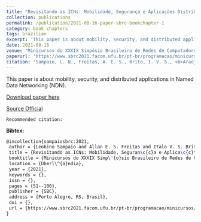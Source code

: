 ```yaml
---
title: "Revisitando as ICNs: Mobilidade, Segurança e Aplicações Distribuídas através das Redes de Dados Nomeados"
collection: publications
permalink: /publication/2021-08-16-paper-sbrc-bookchapter-1
category: book chapters
tags: brazilian
excerpt: 'This paper is about mobility, security, and distributed applications in Named Data Networking (NDN).'
date: 2021-08-16
venue: 'Minicursos do XXXIX Simpósio Brasileiro de Redes de Computadores e Sistemas Distribuídos (SBRC)'
paperurl: 'https://www.sbrc2021.facom.ufu.br/pt-br/programacao/minicursos/mc2-revisitando-icns-mobilidade-seguranca-e-aplicacoes-distribuidas-atraves'
citation: 'Sampaio, L. N., Freitas, A. E. S., Brito, I. V. S., <b>Araújo, F. R. C.</b>, Ribeiro, A. V. (2021). &quot;Revisitando as ICNs: Mobilidade, Segurança e Aplicações Distribuídas através das Redes de Dados Nomeados.&quot; <i>In Minicursos do XXXIX Simpósio Brasileiro de Redes de Computadores e Sistemas Distribuídos (SBRC)</i>. (pp. 51-100). Uberlândia, MG: SBC.'
---
```

This paper is about mobility, security, and distributed applications in Named Data Networking (NDN).

[Download paper here](https://renato2012.github.io/files/2021-sbrc-bookchapter-1.pdf)

[Source Official]()

`Recommended citation:`

**Bibtex:**

```tex
@incollection{sampaiosbrc:2021,
 author = {Leobino Sampaio and Allan E. S. Freitas and Italo V. S. Brito and Francisco R. C. Ara\'{u}jo and Adriana V. Ribeiro},
 title = {Revisitando as ICNs: Mobilidade, Seguran\c{c}a e Aplica\c{c}\~{o}es Distribu\'{i}das atrav\'{e}s das Redes de Dados Nomeados},
 booktitle = {Minicursos do XXXIX Simp\'{o}sio Brasileiro de Redes de Computadores e Sistemas Distribu\'{i}dos},
 location = {Uberl\^{a}ndia},
 year = {2021},
 keywords = {},
 issn = {},
 pages = {51--100},
 publisher = {SBC},
 address = {Porto Alegre, RS, Brasil},
 doi = {},
 url = {https://www.sbrc2021.facom.ufu.br/pt-br/programacao/minicursos/mc2-revisitando-icns-mobilidade-seguranca-e-aplicacoes-distribuidas-atraves}
}
```
